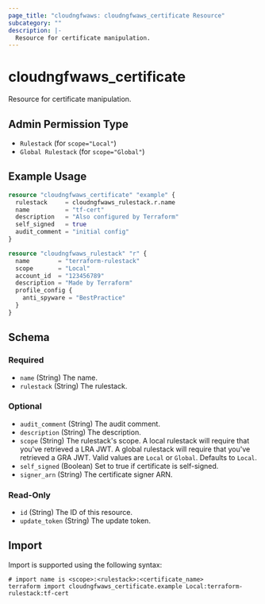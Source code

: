 ```yaml
---
page_title: "cloudngfwaws: cloudngfwaws_certificate Resource"
subcategory: ""
description: |-
  Resource for certificate manipulation.
---
```


# cloudngfwaws_certificate

Resource for certificate manipulation.


## Admin Permission Type

* `Rulestack` (for `scope="Local"`)
* `Global Rulestack` (for `scope="Global"`)


## Example Usage

```terraform
resource "cloudngfwaws_certificate" "example" {
  rulestack     = cloudngfwaws_rulestack.r.name
  name          = "tf-cert"
  description   = "Also configured by Terraform"
  self_signed   = true
  audit_comment = "initial config"
}

resource "cloudngfwaws_rulestack" "r" {
  name        = "terraform-rulestack"
  scope       = "Local"
  account_id  = "123456789"
  description = "Made by Terraform"
  profile_config {
    anti_spyware = "BestPractice"
  }
}
```


<!-- schema generated by tfplugindocs -->
## Schema

### Required

- `name` (String) The name.
- `rulestack` (String) The rulestack.

### Optional

- `audit_comment` (String) The audit comment.
- `description` (String) The description.
- `scope` (String) The rulestack's scope. A local rulestack will require that you've retrieved a LRA JWT. A global rulestack will require that you've retrieved a GRA JWT. Valid values are `Local` or `Global`. Defaults to `Local`.
- `self_signed` (Boolean) Set to true if certificate is self-signed.
- `signer_arn` (String) The certificate signer ARN.

### Read-Only

- `id` (String) The ID of this resource.
- `update_token` (String) The update token.


## Import

Import is supported using the following syntax:

```shell
# import name is <scope>:<rulestack>:<certificate_name>
terraform import cloudngfwaws_certificate.example Local:terraform-rulestack:tf-cert
```
